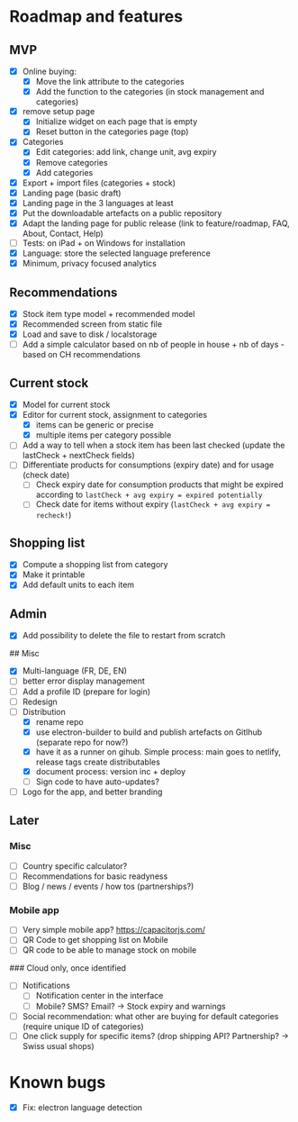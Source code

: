 # Roadmap and features

## MVP

- [x] Online buying: 
    - [x] Move the link attribute to the categories
    - [x] Add the function to the categories (in stock management and categories)
- [x] remove setup page
    - [x] Initialize widget on each page that is empty
    - [x] Reset button in the categories page (top)
- [x] Categories
    - [x] Edit categories: add link, change unit, avg expiry
    - [x] Remove categories
    - [x] Add categories 
- [x] Export + import files (categories + stock)
- [x] Landing page (basic draft)
- [x] Landing page in the 3 languages at least
- [x] Put the downloadable artefacts on a public repository
- [x] Adapt the landing page for public release (link to feature/roadmap, FAQ, About, Contact, Help)
- [ ] Tests: on iPad + on Windows for installation
- [x] Language: store the selected language preference
- [x] Minimum, privacy focused analytics

## Recommendations

- [x] Stock item type model + recommended model
- [x] Recommended screen from static file
- [x] Load and save to disk / localstorage
- [ ] Add a simple calculator based on nb of people in house + nb of days - based on CH recommendations

## Current stock

- [x] Model for current stock
- [x] Editor for current stock, assignment to categories
    - [x] items can be generic or precise
    - [x] multiple items per category possible
- [ ] Add a way to tell when a stock item has been last checked (update the lastCheck + nextCheck fields)
- [ ] Differentiate products for consumptions (expiry date) and for usage (check date)
    - [ ] Check expiry date for consumption products that might be expired according to `lastCheck + avg expiry = expired potentially`
    - [ ] Check date for items without expiry (`lastCheck + avg expiry = recheck!`)

## Shopping list

- [x] Compute a shopping list from category
- [x] Make it printable
- [x] Add default units to each item

## Admin

- [x] Add possibility to delete the file to restart from scratch

## Misc

- [x] Multi-language (FR, DE, EN)
- [ ] better error display management
- [ ] Add a profile ID (prepare for login)
- [ ] Redesign
- [ ] Distribution
    - [x] rename repo
    - [x] use electron-builder to build and publish artefacts on Gitlhub (separate repo for now?)
    - [x] have it as a runner on gihub. Simple process: main goes to netlify, release tags create distributables
    - [x] document process: version inc + deploy
    - [ ] Sign code to have auto-updates?
- [ ] Logo for the app, and better branding

## Later 

### Misc

- [ ] Country specific calculator?
- [ ] Recommendations for basic readyness
- [ ] Blog / news / events / how tos (partnerships?)

### Mobile app

- [ ] Very simple mobile app? https://capacitorjs.com/
- [ ] QR Code to get shopping list on Mobile 
- [ ] QR code to be able to manage stock on mobile

### Cloud only, once identified

- [ ] Notifications
    - [ ] Notification center in the interface
    - [ ] Mobile? SMS? Email? -> Stock expiry and warnings
- [ ] Social recommendation: what other are buying for default categories (require unique ID of categories)
- [ ] One click supply for specific items? (drop shipping API? Partnership? -> Swiss usual shops)

# Known bugs

- [x] Fix: electron language detection